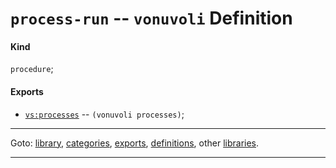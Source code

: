 

<a id='definition__vonuvoli__process-run'></a>

# `process-run` -- `vonuvoli` Definition


<a id='definition__vonuvoli__process-run__kind'></a>

#### Kind

`procedure`;


<a id='definition__vonuvoli__process-run__exports'></a>

#### Exports

 * [`vs:processes`](../../vonuvoli/exports/vs_3a_processes.md#export__vonuvoli__vs_3a_processes) -- `(vonuvoli processes)`;

----

Goto: [library](../../vonuvoli/_index.md#library__vonuvoli), [categories](../../vonuvoli/categories/_index.md#toc__vonuvoli__categories), [exports](../../vonuvoli/exports/_index.md#toc__vonuvoli__exports), [definitions](../../vonuvoli/definitions/_index.md#toc__vonuvoli__definitions), other [libraries](../../_libraries.md#toc__libraries).

----

